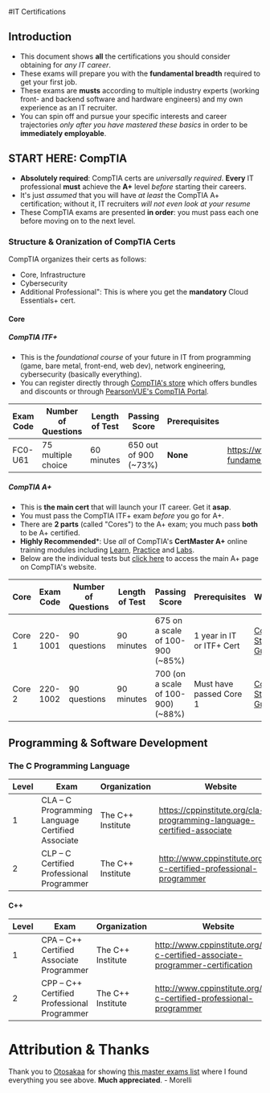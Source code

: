 #IT Certifications

## Introduction
* This document shows **all** the certifications you should consider obtaining for *any IT career*.
* These exams will prepare you with the **fundamental breadth** required to get your first job.
* These exams are **musts** according to multiple industry experts (working front- and backend software and hardware engineers) and my own experience as an IT recruiter.
* You can spin off and pursue your specific interests and career trajectories *only after you have mastered these basics* in order to be **immediately employable**.

## START HERE: CompTIA
* **Absolutely required**: CompTIA certs are *universally required*. **Every** IT professional **must** achieve the **A+** level *before* starting their careers.
* It's just *assumed* that you will have *at least* the CompTIA A+ certification; without it, IT recruiters *will not even look at your resume*
* These CompTIA exams are presented **in order**: you must pass each one before moving on to the next level.

### Structure & Oranization of CompTIA Certs
CompTIA organizes their certs as follows: 
* Core, Infrastructure
* Cybersecurity
* Additional Professional": This is where you get the **mandatory** Cloud Essentials+ cert.

#### Core

##### CompTIA ITF+
* This is the *foundational course* of your future in IT from programming (game, bare metal, front-end, web dev), network engineering, cybersecurity (basically everything).
* You can register directly through [CompTIA's store](https://store.comptia.org/) which offers bundles and discounts or through [PearsonVUE's CompTIA Portal](https://home.pearsonvue.com/comptia).

Exam Code  | Number of Questions | Length of Test | Passing Score          | Prerequisites | Website
---------- | ------------------- | -------------- | ---------------------- | ------------- | --------------------------------------------------------
FC0-U61    | 75 multiple choice  | 60 minutes     | 650 out of 900 (~73%)  | **None**      | https://www.comptia.org/certifications/it-fundamentals

##### CompTIA A+
* This is **the main cert** that will launch your IT career. Get it **asap**. 
* You must pass the CompTIA ITF+ exam *before* you go for A+.
* There are **2 parts** (called "Cores") to the A+ exam; you much pass **both** to be A+ certified.
* **Highly Recommended***: Use *all* of CompTIA's **CertMaster A+** online training modules including [Learn](https://www.comptia.org/training/certmaster-learn/a), [Practice](https://www.comptia.org/training/certmaster-practice/a) and [Labs](https://www.comptia.org/training/certmaster-labs/a).
* Below are the individual tests but [click here](https://www.comptia.org/certifications/a) to access the main A+ page on CompTIA's website.

Core     | Exam Code  | Number of Questions | Length of Test | Passing Score                      | Prerequisites             | Website
-------- | ---------- | ------------------- | -------------- | ---------------------------------- | ------------------------- | --------------------------------------------
Core 1   | 220-1001   | 90 questions        | 90 minutes     | 675 on a scale of 100-900 (~85%)   | 1 year in IT or ITF+ Cert | [Core 1 Study Guide](https://www.comptia.org/training/books/a-core-1-220-1001-study-guide)
Core 2   | 220-1002   | 90 questions        | 90 minutes     | 700 (on a scale of 100-900) (~88%) | Must have passed Core 1   | [Core 2 Study Guide](https://www.comptia.org/training/books/a-core-2-220-1002-study-guide)

## Programming & Software Development

### The C Programming Language
Level | Exam                                                  | Organization                 | Website
----- | ----------------------------------------------------- | ---------------------------- | ------------------------------------------------------------------------
1     | CLA – C Programming Language Certified Associate      | The C++ Institute            | https://cppinstitute.org/cla-c-programming-language-certified-associate
2     | CLP – C Certified Professional Programmer             | The C++ Institute            | http://www.cppinstitute.org/clp-c-certified-professional-programmer

#### C++
Level | Exam                                                  | Organization                 | Website
----- | ----------------------------------------------------- | ---------------------------- | ------------------------------------------------------------------------
1     | CPA – C++ Certified Associate Programmer              | The C++ Institute            | http://www.cppinstitute.org/cpa-c-certified-associate-programmer-certification
2     | CPP – C++ Certified Professional Programmer           | The C++ Institute            | http://www.cppinstitute.org/cpp-c-certified-professional-programmer



# Attribution & Thanks
Thank you to [Otosakaa](https://github.com/Otosakaa) for showing [this master exams list](https://home.pearsonvue.com/Test-takers/A-to-Z-program-list/View-all.aspx) where I found everything you see above. **Much appreciated**. - Morelli
